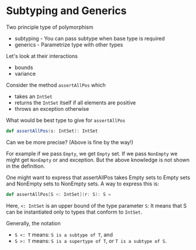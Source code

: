 # Subtyping and Generics

Two principle type of polymorphism

* subtyping - You can pass subtype when base type is required
* generics - Parametrize type with other types

Let's look at their interactions

* bounds
* variance

Consider the method `assertAllPos` which 

* takes an `IntSet`
* returns the `IntSet` itself if all elements are positive
* throws an exception otherwise

What would be best type to give for `assertAllPos` 

```scala
def assertAllPos(s: IntSet): IntSet

```

Can we be more precise? (Above is fine by the way!)

For example if we pass `Empty`, we get `Empty` set. If we pass `NonEmpty` we might get `NonEmpty` or and exception. But the above knowledge is not shown in the definition.

One might want to express that assertAllPos takes Empty sets to
Empty sets and NonEmpty sets to NonEmpty sets.
A way to express this is:
```scala
def assertAllPos[S <: IntSet](r: S): S =

```

Here, `<: IntSet` is an upper bound of the type parameter `S`:
It means that S can be instantiated only to types that conform to `IntSet`.

Generally, the notation

* `S <: T` means: `S is a subtype of T`, and
* `S >: T` means: `S is a supertype of T`, or `T is a subtype of S`.